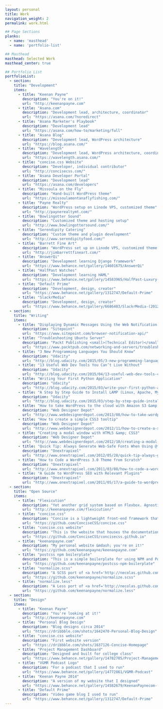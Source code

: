 ```yaml
---
layout: personal
title: Work
navigation_weight: 2
permalink: work.html

## Page Sections
planks:
  - name: 'masthead'
  - name: 'portfolio-list'

## Masthead
masthead: Selected Work
masthead_center: true

## Portfolio List
portfolioList:
  - section:
    title: "Development"
    items:
      - title: "Keenan Payne"
        description: "You're on it!"
        url: "http://keenanpayne.com"
      - title: "Asana.com"
        description: "Development lead, architecture, coordinator"
        url: "https://asana.com/?noredirect"
      - title: "Asana Marketer's Playbook"
        description: "Development lead"
        url: "https://asana.com/how-to/marketing/full"
      - title: "Asana Blog"
        description: "Development lead, WordPress architecture"
        url: "https://blog.asana.com/"
      - title: "Wavelength"
        description: "Development lead, WordPress architecture, coordinator"
        url: "https://wavelength.asana.com/"
      - title: "concise.css Website"
        description: "Developer, individual contributor"
        url: "http://concisecss.com/"
      - title: "Asana Developer Portal"
        description: "Development lead"
        url: "https://asana.com/developers"
      - title: "Missoula on the Fly"
        description: "Hand-built WordPress theme"
        url: "https://missoulamontanaflyfishing.com/"
      - title: "Payne Realty"
        description: "WordPress setup on Linode VPS, customized theme"
        url: "http://paynerealtymt.com/"
      - title: "Bowlingotter Sound"
        description: "Customized theme and hosting setup"
        url: "http://www.bowlingottersound.com/"
      - title: "Serendipity Catering"
        description: "Custom theme and plugin development"
        url: "http://www.serendipityfood.com/"
      - title: "Barrett Fine Art"
        description: "WordPress set up on Linode VPS, customized theme and PayPal integration"
        url: "http://jimbarrettfineart.com/"
      - title: "AnswerQi"
        description: "Development learning Django framework"
        url: "https://www.behance.net/gallery/14601675/AnswerQi"
      - title: "HalfPast Watches"
        description: "Development learning HAML"
        url: "https://www.behance.net/gallery/14583965/HalfPast-Luxury-Watches"
      - title: "Default Prime"
        description: "Development, design, creator"
        url: "https://www.behance.net/gallery/1312747/Default-Prime"
      - title: "SlackrMedia"
        description: "Development, design, creator"
        url: "https://www.behance.net/gallery/6686483/SlackrMedia-(2012)"
  - section:
    title: "Writing"
    items:
      - title: "Displaying Dynamic Messages Using the Web Notification API"
        description: "Sitepoint"
        url: "https://www.sitepoint.com/browser-notification-api/"
      - title: "Troubleshooting Ubuntu Server"
        description: "Packt Publishing <small>(Technical Editor)</small>"
        url: "https://www.packtpub.com/networking-and-servers/troubleshooting-ubuntu-server"
      - title: "3 New Programming Languages You Should Know"
        description: "Udacity"
        url: "http://blog.udacity.com/2015/05/3-new-programming-languages-know.html"
      - title: "13 Useful Web Dev Tools You Can’t Live Without"
        description: "Udacity"
        url: "http://blog.udacity.com/2015/04/13-useful-web-dev-tools-cant-live-without.html"
      - title: "Writing Your First Python Application"
        description: "Udacity"
        url: "http://blog.udacity.com/2015/03/write-your-first-python-application.html"
      - title: "A Step by Step Guide to Install LAMP (Linux, Apache, MySQL, Python) on Ubuntu"
        description: "Udacity"
        url: "http://blog.udacity.com/2015/03/step-by-step-guide-install-lamp-linux-apache-mysql-python-ubuntu.html"
      - title: "How to take WordPress to the cloud with Amazon S3 &amp; CloudFront"
        description: "Web Designer Depot"
        url: "http://www.webdesignerdepot.com/2013/08/how-to-take-wordpress-to-the-cloud-with-amazon-s3-cloudfront/"
      - title: "How to create a simple CSS3 tooltip"
        description: "Web Designer Depot"
        url: "http://www.webdesignerdepot.com/2012/11/how-to-create-a-simple-css3-tooltip/"
      - title: "Creating a modal window with HTML5 &amp; CSS3"
        description: "Web Designer Depot"
        url: "http://www.webdesignerdepot.com/2012/10/creating-a-modal-window-with-html5-and-css3/"
      - title: "Quick Tip: Always Generate Web-Safe Fonts When Using @font-face"
        description: "Onextrapixel"
        url: "http://www.onextrapixel.com/2012/05/28/quick-tip-always-generate-web-safe-fonts-when-using-font-face/"
      - title: "How to Code a WordPress 3.0 Theme from Scratch"
        description: "Onextrapixel"
        url: "http://www.onextrapixel.com/2011/03/08/how-to-code-a-wordpress-3-0-theme-from-scratch/"
      - title: "A Guide to WordPress SEO with Relevant Plugins"
        description: "Onextrapixel"
        url: "http://www.onextrapixel.com/2011/05/17/a-guide-to-wordpress-seo-with-relevant-plugins/"
  - section:
    title: "Open Source"
    items:
      - title: "Flexicution"
        description: "Yet another grid system based on Flexbox. Agnostic, easy-to-use, customizable."
        url: "http://keenanpayne.com/flexicution/"
      - title: "concise.css"
        description: "Concise is a lightweight front-end framework that I built with the help of my friend <a href='http://jameskolce.com/' title='James Kolce' target='_blank'>James Kolce</a>"
        url: "https://github.com/ConciseCSS/concise.css"
      - title: "concise.css website"
        description: "This is the website that houses the documentation for concise.css"
        url: "https://github.com/ConciseCSS/concisecss.github.io"
      - title: "keenanpayne.com"
        description: "My personal website &mdash; you're on it!"
        url: "https://github.com/keenanpayne/keenanpayne.com"
      - title: "postcss npm boilerplate"
        description: "This is a simple boilerplate for using NPM and PostCSS to handle my common front-end development environments."
        url: "https://github.com/keenanpayne/postcss-npm-boilerplate"
      - title: "normalize.scss"
        description: "A SCSS port of <a href='http://necolas.github.com/normalize.css/' target='_blank'>normalize.css</a>"
        url: "https://github.com/keenanpayne/normalize.scss"
      - title: "normalize.less"
        description: "A Less port of <a href='http://necolas.github.com/normalize.css/' target='_blank'>normalize.css</a>"
        url: "https://github.com/keenanpayne/normalize.less"
  - section:
    title: "Design"
    items:
      - title: "Keenan Payne"
        description: "You're looking at it!"
        url: "http://keenanpayne.com"
      - title: "Personal Blog Design"
        description: "Blog designs circa 2014"
        url: "https://dribbble.com/shots/1642470-Personal-Blog-Design"
      - title: "concise.css website"
        description: "First website version"
        url: "https://dribbble.com/shots/1637126-Concise-Homepage"
      - title: "Project Management Dashboard"
        description: "Designed and built for college class"
        url: "https://www.behance.net/gallery/14782705/Project-Management-Dashboard-Mockup"
      - title: "VGMR Podcast Logo"
        description: "For a podcast that I used to run"
        url: "https://www.behance.net/gallery/14772861/VGMR-Podcast"
      - title: "Keenan Payne 2014"
        description: "A version of my website that I designed"
        url: "https://www.behance.net/gallery/14582679/KeenanPaynecom-(Jan-2014)"
      - title: "Default Prime"
        description: "Video game blog I used to run"
        url: "https://www.behance.net/gallery/1312747/Default-Prime"
---
```

